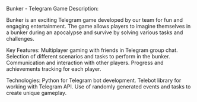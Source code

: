 
Bunker - Telegram Game
Description:

Bunker is an exciting Telegram game developed by our team for fun and engaging entertainment. The game allows players to imagine themselves in a bunker during an apocalypse and survive by solving various tasks and challenges.

Key Features:
Multiplayer gaming with friends in Telegram group chat.
Selection of different scenarios and tasks to perform in the bunker.
Communication and interaction with other players.
Progress and achievements tracking for each player.

Technologies:
Python for Telegram bot development.
Telebot library for working with Telegram API.
Use of randomly generated events and tasks to create unique gameplay.
